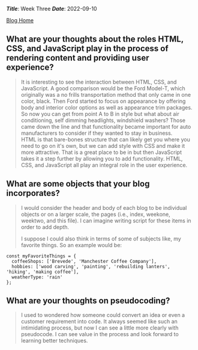 ***Title***: Week Three
***Date***: 2022-09-10 

[Blog Home](../index.md)
 
 
## What are your thoughts about the roles HTML, CSS, and JavaScript play in the process of rendering content and providing user experience?
> It is interesting to see the interaction between HTML, CSS, and JavaScript.  A good comparison would be the Ford Model-T, which originally was a no frills transportation method that only came in one color, black.  Then Ford started to focus on appearance by offering body and interior color options as well as appearance trim packages.  So now you can get from point A to B in style but what about air conditioning, self dimming headlights, windshield washers?  Those came down the line and that functionality became important for auto manufacturers to consider if they wanted to stay in business.  
> HTML is that bare-bones structure that can likely get you where you need to go on it's own, but we can add style with CSS and make it more attractive.  That is a great place to be in but then JavaScript takes it a step further by allowing you to add functionality.  HTML, CSS, and JavaScript all play an integral role in the user experience.
>  
## What are some objects that your blog incorporates?
> I would consider the header and body of each blog to be individual objects or on a larger scale, the pages (i.e., index, weekone, weektwo, and this file).  I can imagine writing script for these items in order to add depth.
>
>I suppose I could also think in terms of some of subjects like, my favorite things.  So an example would be:
```
const myFavoriteThings = {
  coffeeShops: ['Brevede', 'Manchester Coffee Company'],
  hobbies: ['wood carving', 'painting', 'rebuilding lanters', 'hiking', 'making coffee'],
  weatherType: 'rain'
};
```
>  
## What are your thoughts on pseudocoding?
> I used to wondered how someone could convert an idea or even a customer requirement into code.  It always seemed like such an intimidating process, but now I can see a little more clearly with pseudocode.  I can see value in the process and look forward to learning better techniques.
